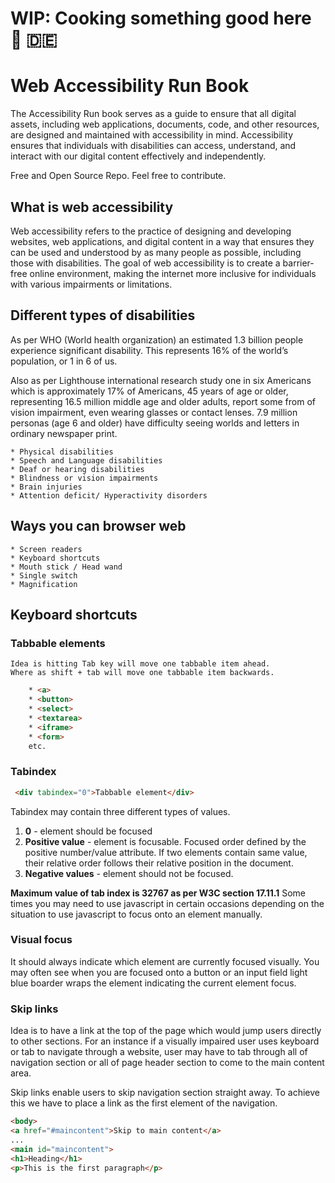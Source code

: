 # WIP: Cooking something good here :rocket: :de: 

# Web Accessibility Run Book

The Accessibility Run book serves as a guide to ensure that all digital assets, including web applications, documents, code, and other resources, are designed and maintained with accessibility in mind. Accessibility ensures that individuals with disabilities can access, understand, and interact with our digital content effectively and independently.

Free and Open Source Repo. Feel free to contribute. 

## What is web accessibility

Web accessibility refers to the practice of designing and developing websites, web applications, and digital content in a way that ensures they can be used and understood by as many people as possible, including those with disabilities. The goal of web accessibility is to create a barrier-free online environment, making the internet more inclusive for individuals with various impairments or limitations.

## Different types of disabilities

As per WHO (World health organization) an estimated 1.3 billion people experience significant disability. This represents 16% of the world’s population, or 1 in 6 of us.

Also as per Lighthouse international research study one in six Americans which is approximately 17% of Americans, 45 years of age or older, representing 16.5 million middle age and older adults, report some from of vision impairment, even wearing glasses or contact lenses. 7.9 million personas (age 6 and older) have difficulty seeing worlds and letters in ordinary newspaper print.

    * Physical disabilities
    * Speech and Language disabilities
    * Deaf or hearing disabilities
    * Blindness or vision impairments
    * Brain injuries
    * Attention deficit/ Hyperactivity disorders

## Ways you can browser web
    * Screen readers
    * Keyboard shortcuts
    * Mouth stick / Head wand
    * Single switch
    * Magnification
  
## Keyboard shortcuts

### Tabbable elements
    Idea is hitting Tab key will move one tabbable item ahead.
    Where as shift + tab will move one tabbable item backwards.
```html
    * <a>
    * <button>
    * <select>
    * <textarea>
    * <iframe>
    * <form>
    etc.
```
### Tabindex
   ```html
    <div tabindex="0">Tabbable element</div>
   ```

   Tabindex may contain three different types of values. 
   1.  **0** - element should be focused
   2.  **Positive value** - element is focusable. Focused order defined by the positive number/value attribute. If two elements contain same value, their relative order follows their relative position in the document.
   3.  **Negative values** - element should not be focused.
   
   **Maximum value of tab index is 32767 as per W3C section 17.11.1** Some times you may need to use javascript in certain occasions depending on the situation to use javascript to focus onto an element manually.

### Visual focus

It should always indicate which element are currently focused visually. You may often see when you are focused onto a button or an input field light blue boarder wraps the element indicating the current element focus.

### Skip links

Idea is to have a link at the top of the page which would jump users directly to other sections. For an instance if a visually impaired user uses keyboard or tab to navigate through a website, user may have to tab through all of navigation section or all of page header section to come to the main content area.

Skip links enable users to skip navigation section straight away. To achieve this we have to place a link as the first element of the navigation.


```html
<body>
<a href="#maincontent">Skip to main content</a>
...
<main id="maincontent">
<h1>Heading</h1>
<p>This is the first paragraph</p>
```
